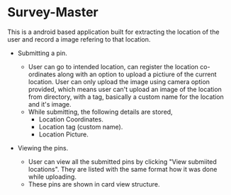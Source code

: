 # Survey-Master
This is a android based application built for extracting the location of the user and record a image refering to that location.
* Submitting a pin.
  * User can go to intended location, can register the location co-ordinates along with an option to upload a pictiure of the current location.
    User can only upload the image using camera option provided, which means user can't upload an image of the location from directory, 
    with a tag, basically a custom name for the location and it's image.
  * While submitting, the following details are stored,
      * Location Coordinates.
      * Location tag (custom name).
      * Location Picture.

* Viewing the pins.
  * User can view all the submitted pins by clicking "View submiited locations". They are listed with the same format how it was
    done while uploading.
  * These pins are shown in card view structure.
  
